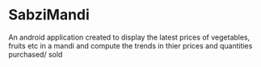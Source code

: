 # SabziMandi
An android application created to display the latest prices of vegetables, fruits etc in a mandi and compute the trends in thier
prices and quantities purchased/ sold
